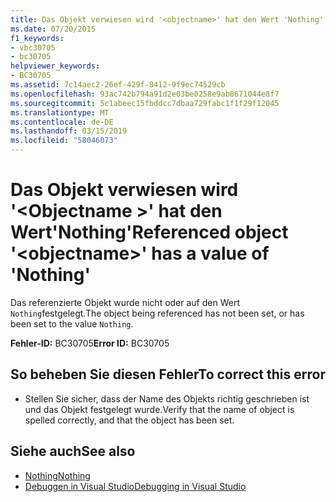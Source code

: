 ```yaml
---
title: Das Objekt verwiesen wird '<objectname>' hat den Wert 'Nothing'
ms.date: 07/20/2015
f1_keywords:
- vbc30705
- bc30705
helpviewer_keywords:
- BC30705
ms.assetid: 7c14aec2-26ef-429f-8412-9f9ec74529cb
ms.openlocfilehash: 93ac742b794a91d2e03be0258e9ab8671044e8f7
ms.sourcegitcommit: 5c1abeec15fbddcc7dbaa729fabc1f1f29f12045
ms.translationtype: MT
ms.contentlocale: de-DE
ms.lasthandoff: 03/15/2019
ms.locfileid: "58046073"
---
```

# <a name="referenced-object-objectname-has-a-value-of-nothing"></a><span data-ttu-id="0377c-102">Das Objekt verwiesen wird '\<Objectname >' hat den Wert'Nothing'</span><span class="sxs-lookup"><span data-stu-id="0377c-102">Referenced object '\<objectname>' has a value of 'Nothing'</span></span>
<span data-ttu-id="0377c-103">Das referenzierte Objekt wurde nicht oder auf den Wert `Nothing`festgelegt.</span><span class="sxs-lookup"><span data-stu-id="0377c-103">The object being referenced has not been set, or has been set to the value `Nothing`.</span></span>  
  
 <span data-ttu-id="0377c-104">**Fehler-ID:** BC30705</span><span class="sxs-lookup"><span data-stu-id="0377c-104">**Error ID:** BC30705</span></span>  
  
## <a name="to-correct-this-error"></a><span data-ttu-id="0377c-105">So beheben Sie diesen Fehler</span><span class="sxs-lookup"><span data-stu-id="0377c-105">To correct this error</span></span>  
  
-   <span data-ttu-id="0377c-106">Stellen Sie sicher, dass der Name des Objekts richtig geschrieben ist und das Objekt festgelegt wurde.</span><span class="sxs-lookup"><span data-stu-id="0377c-106">Verify that the name of object is spelled correctly, and that the object has been set.</span></span>  
  
## <a name="see-also"></a><span data-ttu-id="0377c-107">Siehe auch</span><span class="sxs-lookup"><span data-stu-id="0377c-107">See also</span></span>

- [<span data-ttu-id="0377c-108">Nothing</span><span class="sxs-lookup"><span data-stu-id="0377c-108">Nothing</span></span>](../../visual-basic/language-reference/nothing.md)
- [<span data-ttu-id="0377c-109">Debuggen in Visual Studio</span><span class="sxs-lookup"><span data-stu-id="0377c-109">Debugging in Visual Studio</span></span>](/visualstudio/debugger/debugging-in-visual-studio)
